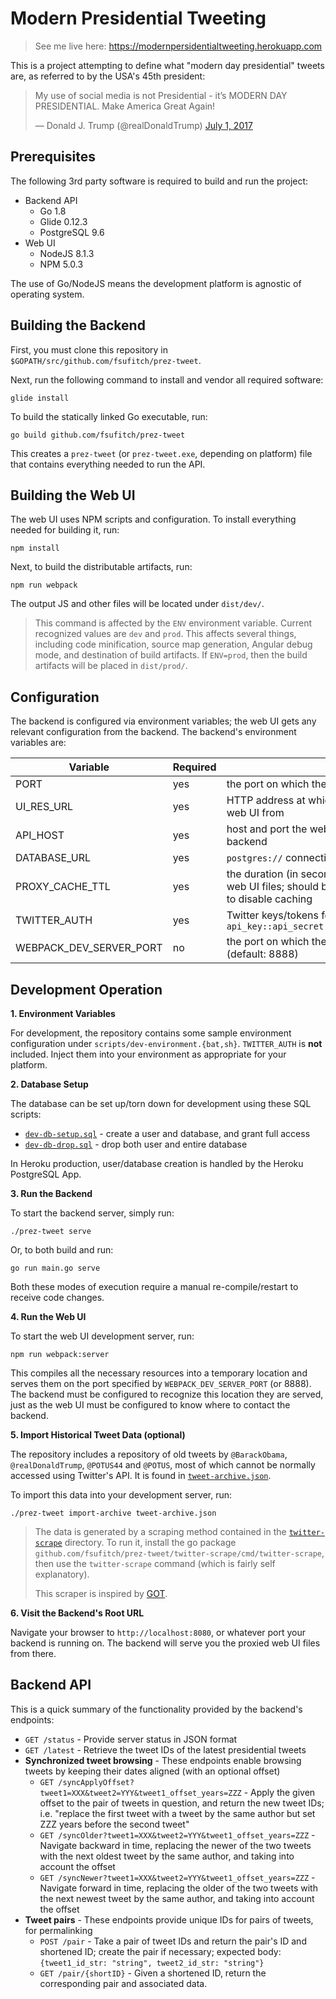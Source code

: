 Modern Presidential Tweeting
============================

> See me live here: https://modernpersidentialtweeting.herokuapp.com

This is a project attempting to define what "modern day presidential" tweets
are, as referred to by the USA's 45th president:

<blockquote class="twitter-tweet" data-lang="en"><p lang="en" dir="ltr">My use of social media is not Presidential - it’s MODERN DAY PRESIDENTIAL. Make America Great Again!</p>&mdash; Donald J. Trump (@realDonaldTrump) <a href="https://twitter.com/realDonaldTrump/status/881281755017355264">July 1, 2017</a></blockquote>
<script async src="//platform.twitter.com/widgets.js" charset="utf-8"></script>

Prerequisites
-------------

The following 3rd party software is required to build and run the project:

- Backend API
  - Go 1.8
  - Glide 0.12.3
  - PostgreSQL 9.6
- Web UI
  - NodeJS 8.1.3
  - NPM 5.0.3

The use of Go/NodeJS means the development platform is agnostic of operating
system.

Building the Backend
--------------------

First, you must clone this repository in `$GOPATH/src/github.com/fsufitch/prez-tweet`.

Next, run the following command to install and vendor all required software:

    glide install

To build the statically linked Go executable, run:

    go build github.com/fsufitch/prez-tweet

This creates a `prez-tweet` (or `prez-tweet.exe`, depending on platform) file
that contains everything needed to run the API.

Building the Web UI
-------------------

The web UI uses NPM scripts and configuration. To install everything needed for
building it, run:

    npm install

Next, to build the distributable artifacts, run:

    npm run webpack

The output JS and other files will be located under `dist/dev/`.

> This command is affected by the `ENV` environment variable. Current recognized
  values are `dev` and `prod`. This affects several things, including code
  minification, source map generation, Angular debug mode, and destination of
  build artifacts. If `ENV=prod`, then the build artifacts will be placed in
  `dist/prod/`.

Configuration
-------------

The backend is configured via environment variables; the web UI gets any
relevant configuration from the backend. The backend's environment variables are:

| Variable         | Required    | Description  |
| ---------------- |-------------| ------------ |
| PORT             | yes         | the port on which the backend should run |
| UI_RES_URL       | yes         | HTTP address at which the backend should mirror the web UI from |
| API_HOST         | yes         | host and port the web UI should use to contact the backend |
| DATABASE_URL     | yes         | `postgres://` connection string for the application DB |
| PROXY_CACHE_TTL  | yes         | the duration (in seconds) that the backend should cache web UI files; should be 0 when doing web UI development to disable caching |
| TWITTER_AUTH     | yes         | Twitter keys/tokens for OAuth authorization, formatted as: `api_key::api_secret::access_token::access_token_secret` |
| WEBPACK_DEV_SERVER_PORT | no   | the port on which the Webpack dev server should run (default: 8888) |

Development Operation
---------------------

**1. Environment Variables**

For development, the repository contains some sample environment configuration
under `scripts/dev-environment.{bat,sh}`. `TWITTER_AUTH` is **not** included.
Inject them into your environment as appropriate for your platform.

**2. Database Setup**

The database can be set up/torn down for development using these SQL scripts:

- [`dev-db-setup.sql`](scripts/dev-db-setup.sql) - create a user and database, and grant full access
- [`dev-db-drop.sql`](scripts/dev-db-drop.sql) - drop both user and entire database

In Heroku production, user/database creation is handled by the Heroku PostgreSQL App.

**3. Run the Backend**

To start the backend server, simply run:

    ./prez-tweet serve

Or, to both build and run:

    go run main.go serve

Both these modes of execution require a manual re-compile/restart to receive
code changes.

**4. Run the Web UI**

To start the web UI development server, run:

    npm run webpack:server

This compiles all the necessary resources into a temporary location and serves
them on the port specified by `WEBPACK_DEV_SERVER_PORT` (or 8888). The backend
must be configured to recognize this location they are served, just as the
web UI must be configured to know where to contact the backend.

**5. Import Historical Tweet Data (optional)**

The repository includes a repository of old tweets by `@BarackObama`,
`@realDonaldTrump`, `@POTUS44` and `@POTUS`, most of which cannot be normally
accessed using Twitter's API. It is found in [`tweet-archive.json`](tweeet-archive.json).

To import this data into your development server, run:

    ./prez-tweet import-archive tweet-archive.json

> The data is generated by a scraping method contained in the
> [`twitter-scrape`]('twitter-scrape/') directory. To run it, install the go
> package `github.com/fsufitch/prez-tweet/twitter-scrape/cmd/twitter-scrape`, then
> use the `twitter-scrape` command (which is fairly self explanatory).
>
> This scraper is inspired by [GOT](https://github.com/Jefferson-Henrique/GetOldTweets-python).

**6. Visit the Backend's Root URL**

Navigate your browser to `http://localhost:8080`, or whatever port your backend is running on.
The backend will serve you the proxied web UI files from there.

Backend API
-----------

This is a quick summary of the functionality provided by the backend's endpoints:

- `GET /status` - Provide server status in JSON format
- `GET /latest` - Retrieve the tweet IDs of the latest presidential tweets
- **Synchronized tweet browsing** - These endpoints enable browsing tweets by keeping
  their dates aligned (with an optional offset)
  - `GET /syncApplyOffset?tweet1=XXX&tweet2=YYY&tweet1_offset_years=ZZZ` - Apply
    the given offset to the pair of tweets in question, and return the new tweet IDs;
    i.e. "replace the first tweet with a tweet by the same author but set
    ZZZ years before the second tweet"
  - `GET /syncOlder?tweet1=XXX&tweet2=YYY&tweet1_offset_years=ZZZ` - Navigate backward
    in time, replacing the newer of the two tweets with the next oldest tweet by the
    same author, and taking into account the offset
  - `GET /syncNewer?tweet1=XXX&tweet2=YYY&tweet1_offset_years=ZZZ` - Navigate forward
    in time, replacing the older of the two tweets with the next newest tweet by the
    same author, and taking into account the offset
- **Tweet pairs** - These endpoints provide unique IDs for pairs of tweets, for permalinking
  - `POST /pair` - Take a pair of tweet IDs and return the pair's ID and shortened ID;
    create the pair if necessary; expected body: `{tweet1_id_str: "string", tweet2_id_str: "string"}`
  - `GET /pair/{shortID}` - Given a shortened ID, return the corresponding pair and
    associated data.
